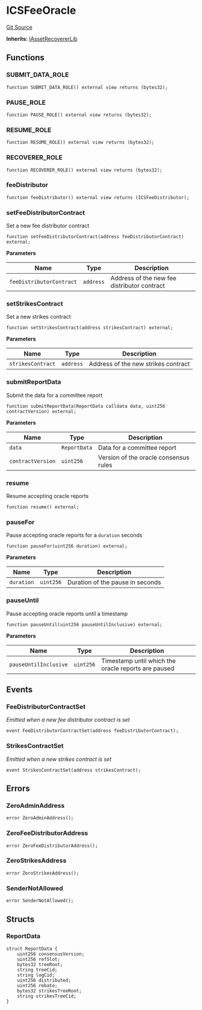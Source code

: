 # ICSFeeOracle
[Git Source](https://github.com/lidofinance/community-staking-module/blob/d9f9dfd1023f7776110e7eb983ac3b5174e93893/src/interfaces/ICSFeeOracle.sol)

**Inherits:**
[IAssetRecovererLib](/src/lib/AssetRecovererLib.sol/interface.IAssetRecovererLib.md)


## Functions
### SUBMIT_DATA_ROLE


```solidity
function SUBMIT_DATA_ROLE() external view returns (bytes32);
```

### PAUSE_ROLE


```solidity
function PAUSE_ROLE() external view returns (bytes32);
```

### RESUME_ROLE


```solidity
function RESUME_ROLE() external view returns (bytes32);
```

### RECOVERER_ROLE


```solidity
function RECOVERER_ROLE() external view returns (bytes32);
```

### feeDistributor


```solidity
function feeDistributor() external view returns (ICSFeeDistributor);
```

### setFeeDistributorContract

Set a new fee distributor contract


```solidity
function setFeeDistributorContract(address feeDistributorContract) external;
```
**Parameters**

|Name|Type|Description|
|----|----|-----------|
|`feeDistributorContract`|`address`|Address of the new fee distributor contract|


### setStrikesContract

Set a new strikes contract


```solidity
function setStrikesContract(address strikesContract) external;
```
**Parameters**

|Name|Type|Description|
|----|----|-----------|
|`strikesContract`|`address`|Address of the new strikes contract|


### submitReportData

Submit the data for a committee report


```solidity
function submitReportData(ReportData calldata data, uint256 contractVersion) external;
```
**Parameters**

|Name|Type|Description|
|----|----|-----------|
|`data`|`ReportData`|Data for a committee report|
|`contractVersion`|`uint256`|Version of the oracle consensus rules|


### resume

Resume accepting oracle reports


```solidity
function resume() external;
```

### pauseFor

Pause accepting oracle reports for a `duration` seconds


```solidity
function pauseFor(uint256 duration) external;
```
**Parameters**

|Name|Type|Description|
|----|----|-----------|
|`duration`|`uint256`|Duration of the pause in seconds|


### pauseUntil

Pause accepting oracle reports until a timestamp


```solidity
function pauseUntil(uint256 pauseUntilInclusive) external;
```
**Parameters**

|Name|Type|Description|
|----|----|-----------|
|`pauseUntilInclusive`|`uint256`|Timestamp until which the oracle reports are paused|


## Events
### FeeDistributorContractSet
*Emitted when a new fee distributor contract is set*


```solidity
event FeeDistributorContractSet(address feeDistributorContract);
```

### StrikesContractSet
*Emitted when a new strikes contract is set*


```solidity
event StrikesContractSet(address strikesContract);
```

## Errors
### ZeroAdminAddress

```solidity
error ZeroAdminAddress();
```

### ZeroFeeDistributorAddress

```solidity
error ZeroFeeDistributorAddress();
```

### ZeroStrikesAddress

```solidity
error ZeroStrikesAddress();
```

### SenderNotAllowed

```solidity
error SenderNotAllowed();
```

## Structs
### ReportData

```solidity
struct ReportData {
    uint256 consensusVersion;
    uint256 refSlot;
    bytes32 treeRoot;
    string treeCid;
    string logCid;
    uint256 distributed;
    uint256 rebate;
    bytes32 strikesTreeRoot;
    string strikesTreeCid;
}
```

